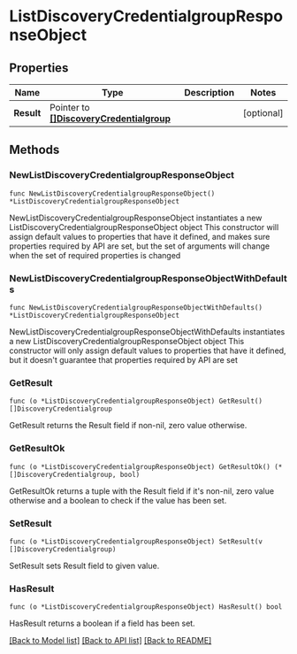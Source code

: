 # ListDiscoveryCredentialgroupResponseObject

## Properties

Name | Type | Description | Notes
------------ | ------------- | ------------- | -------------
**Result** | Pointer to [**[]DiscoveryCredentialgroup**](DiscoveryCredentialgroup.md) |  | [optional] 

## Methods

### NewListDiscoveryCredentialgroupResponseObject

`func NewListDiscoveryCredentialgroupResponseObject() *ListDiscoveryCredentialgroupResponseObject`

NewListDiscoveryCredentialgroupResponseObject instantiates a new ListDiscoveryCredentialgroupResponseObject object
This constructor will assign default values to properties that have it defined,
and makes sure properties required by API are set, but the set of arguments
will change when the set of required properties is changed

### NewListDiscoveryCredentialgroupResponseObjectWithDefaults

`func NewListDiscoveryCredentialgroupResponseObjectWithDefaults() *ListDiscoveryCredentialgroupResponseObject`

NewListDiscoveryCredentialgroupResponseObjectWithDefaults instantiates a new ListDiscoveryCredentialgroupResponseObject object
This constructor will only assign default values to properties that have it defined,
but it doesn't guarantee that properties required by API are set

### GetResult

`func (o *ListDiscoveryCredentialgroupResponseObject) GetResult() []DiscoveryCredentialgroup`

GetResult returns the Result field if non-nil, zero value otherwise.

### GetResultOk

`func (o *ListDiscoveryCredentialgroupResponseObject) GetResultOk() (*[]DiscoveryCredentialgroup, bool)`

GetResultOk returns a tuple with the Result field if it's non-nil, zero value otherwise
and a boolean to check if the value has been set.

### SetResult

`func (o *ListDiscoveryCredentialgroupResponseObject) SetResult(v []DiscoveryCredentialgroup)`

SetResult sets Result field to given value.

### HasResult

`func (o *ListDiscoveryCredentialgroupResponseObject) HasResult() bool`

HasResult returns a boolean if a field has been set.


[[Back to Model list]](../README.md#documentation-for-models) [[Back to API list]](../README.md#documentation-for-api-endpoints) [[Back to README]](../README.md)



